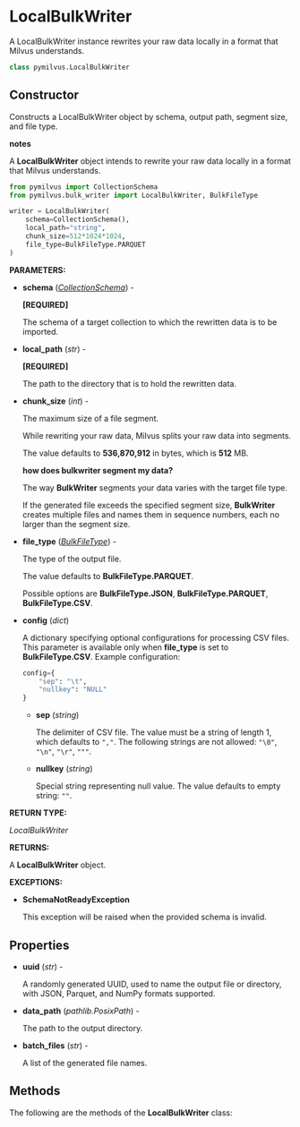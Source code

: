 # LocalBulkWriter

A LocalBulkWriter instance rewrites your raw data locally in a format that Milvus understands.

```python
class pymilvus.LocalBulkWriter
```

## Constructor

Constructs a LocalBulkWriter object by schema, output path, segment size, and file type.

<div class="admonition note">

<p><b>notes</b></p>

<p>A <strong>LocalBulkWriter</strong> object intends to rewrite your raw data locally in a format that Milvus understands.</p>

</div>

```python
from pymilvus import CollectionSchema
from pymilvus.bulk_writer import LocalBulkWriter, BulkFileType

writer = LocalBulkWriter(
    schema=CollectionSchema(),
    local_path="string",
    chunk_size=512*1024*1024,
    file_type=BulkFileType.PARQUET
)
```

**PARAMETERS:**

- **schema** (*[CollectionSchema](../../ORM/CollectionSchema/CollectionSchema.md)*) -

    **[REQUIRED]**

    The schema of a target collection to which the rewritten data is to be imported.

- **local_path** (*str*) -

    **[REQUIRED]**

    The path to the directory that is to hold the rewritten data.

- **chunk_size** (*int*) -

    The maximum size of a file segment.

    While rewriting your raw data, Milvus splits your raw data into segments.

    The value defaults to **536,870,912** in bytes, which is **512** MB.

    <div class="admonition note">

    <p><b>how does bulkwriter segment my data?</b></p>

    <p>The way <strong>BulkWriter</strong> segments your data varies with the target file type.</p>
    <p>If the generated file exceeds the specified segment size, <strong>BulkWriter</strong> creates multiple files and names them in sequence numbers, each no larger than the segment size.</p>

    </div>

- **file_type** (*[BulkFileType](../BulkFileType.md)*) -

    The type of the output file.

    The value defaults to **BulkFileType.PARQUET**. 

    Possible options are **BulkFileType.JSON**, **BulkFileType.PARQUET**, **BulkFileType.CSV**.

- **config** (*dict*)

    A dictionary specifying optional configurations for processing CSV files. This parameter is available only when **file_type** is set to **BulkFileType.CSV**. Example configuration:

    ```python
    config={
        "sep": "\t",
        "nullkey": "NULL"
    }
    ```

    -  **sep** (*string*)

        The delimiter of CSV file. The value must be a string of length 1, which defaults to `","`. The following strings are not allowed: `"\0"`, `"\n"`, `"\r"`, `"""`.

    - **nullkey** (*string*)

        Special string representing null value. The value defaults to empty string: `""`.

**RETURN TYPE:**

*LocalBulkWriter*

**RETURNS:**

A **LocalBulkWriter** object.

**EXCEPTIONS:**

- **SchemaNotReadyException**

    This exception will be raised when the provided schema is invalid.

## Properties

- **uuid** (*str*) -

    A randomly generated UUID, used to name the output file or directory, with JSON, Parquet, and NumPy formats supported.

- **data_path** (*pathlib.PosixPath*) -

    The path to the output directory.

- **batch_files** (*str*) -

    A list of the generated file names.

## Methods

The following are the methods of the **LocalBulkWriter** class:

